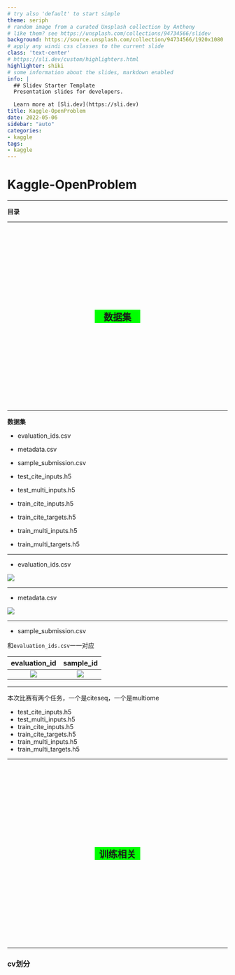 ```yaml
---
# try also 'default' to start simple
theme: seriph
# random image from a curated Unsplash collection by Anthony
# like them? see https://unsplash.com/collections/94734566/slidev
background: https://source.unsplash.com/collection/94734566/1920x1080
# apply any windi css classes to the current slide
class: 'text-center'
# https://sli.dev/custom/highlighters.html
highlighter: shiki
# some information about the slides, markdown enabled
info: |
  ## Slidev Starter Template
  Presentation slides for developers.

  Learn more at [Sli.dev](https://sli.dev)
title: Kaggle-OpenProblem
date: 2022-05-06
sidebar: "auto"
categories:
- kaggle
tags:
- kaggle
---
```


# Kaggle-OpenProblem

---

**目录**

<toc/>

---

## 数据集


<style>
  h2 {
    text-align: center;
    margin:200px;
    background: #00ff00;
  }
  </style>

---

**数据集**

- evaluation_ids.csv

- metadata.csv

- sample_submission.csv

- test_cite_inputs.h5
- test_multi_inputs.h5
- train_cite_inputs.h5
- train_cite_targets.h5
- train_multi_inputs.h5
- train_multi_targets.h5

---


- evaluation_ids.csv


<img src="http://kuroweb.tk/picture/16624378953676982.jpg"  class="h-100 mx-auto" />

---

- metadata.csv

<!-- ![](http://kuroweb.tk/picture/16624379455884908.jpg) -->

<img src="http://kuroweb.tk/picture/16624379455884908.jpg"  class="h-100 mx-auto" />

---

- sample_submission.csv

和`evaluation_ids.csv`一一对应

<!-- ![](http://kuroweb.tk/picture/16624380043696516.jpg) -->

<!-- <img src="http://kuroweb.tk/picture/16624380043696516.jpg"  class="h-100 mx-auto" /> -->


| evaluation_id | sample_id |
| :---: | :---: |
| <img src="http://kuroweb.tk/picture/16624378953676982.jpg"  class="h-80 mx-auto" /> | <img src="http://kuroweb.tk/picture/16624380043696516.jpg"  class="h-80 mx-auto" /> |

---

本次比赛有两个任务，一个是citeseq，一个是multiome

- test_cite_inputs.h5
- test_multi_inputs.h5
- train_cite_inputs.h5
- train_cite_targets.h5
- train_multi_inputs.h5
- train_multi_targets.h5

---

<div class="top-60 left-100 absolute">

## 训练相关

</div>

---

### cv划分